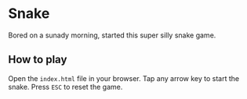 # Snake

Bored on a sunady morning, started this super silly snake game. 

## How to play

Open the `index.html` file in your browser.
Tap any arrow key to start the snake.
Press `ESC` to reset the game.
